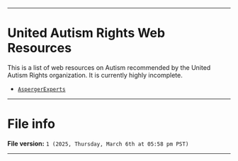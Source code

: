 
***

# United Autism Rights Web Resources

This is a list of web resources on Autism recommended by the United Autism Rights organization. It is currently highly incomplete.

- [`AspergerExperts`](https://community.aspergerexperts.com/)

***

# File info

**File version:** `1 (2025, Thursday, March 6th at 05:58 pm PST)`

***
